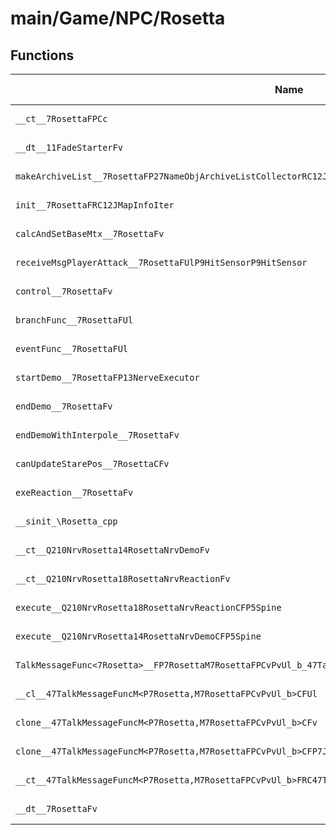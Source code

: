 # main/Game/NPC/Rosetta

## Functions

| Name | Address | Match % |
|------|---------|---------|
| `__ct__7RosettaFPCc` | `0x8028217C` | :x: (0.0%) |
| `__dt__11FadeStarterFv` | `0x802821DC` | :x: (0.0%) |
| `makeArchiveList__7RosettaFP27NameObjArchiveListCollectorRC12JMapInfoIter` | `0x80282234` | :x: (0.0%) |
| `init__7RosettaFRC12JMapInfoIter` | `0x802822F0` | :x: (0.0%) |
| `calcAndSetBaseMtx__7RosettaFv` | `0x80282718` | :x: (0.0%) |
| `receiveMsgPlayerAttack__7RosettaFUlP9HitSensorP9HitSensor` | `0x80282750` | :x: (0.0%) |
| `control__7RosettaFv` | `0x80282754` | :x: (0.0%) |
| `branchFunc__7RosettaFUl` | `0x8028289C` | :x: (0.0%) |
| `eventFunc__7RosettaFUl` | `0x802828A4` | :x: (0.0%) |
| `startDemo__7RosettaFP13NerveExecutor` | `0x802829A4` | :x: (0.0%) |
| `endDemo__7RosettaFv` | `0x802829E0` | :x: (0.0%) |
| `endDemoWithInterpole__7RosettaFv` | `0x80282A34` | :x: (0.0%) |
| `canUpdateStarePos__7RosettaCFv` | `0x80282A74` | :x: (0.0%) |
| `exeReaction__7RosettaFv` | `0x80282B48` | :x: (0.0%) |
| `__sinit_\Rosetta_cpp` | `0x80282C14` | :x: (0.0%) |
| `__ct__Q210NrvRosetta14RosettaNrvDemoFv` | `0x80282C40` | :x: (0.0%) |
| `__ct__Q210NrvRosetta18RosettaNrvReactionFv` | `0x80282C50` | :x: (0.0%) |
| `execute__Q210NrvRosetta18RosettaNrvReactionCFP5Spine` | `0x80282C60` | :x: (0.0%) |
| `execute__Q210NrvRosetta14RosettaNrvDemoCFP5Spine` | `0x80282C68` | :x: (0.0%) |
| `TalkMessageFunc<7Rosetta>__FP7RosettaM7RosettaFPCvPvUl_b_47TalkMessageFuncM<P7Rosetta,M7RosettaFPCvPvUl_b>` | `0x80282C74` | :x: (0.0%) |
| `__cl__47TalkMessageFuncM<P7Rosetta,M7RosettaFPCvPvUl_b>CFUl` | `0x80282CB4` | :x: (0.0%) |
| `clone__47TalkMessageFuncM<P7Rosetta,M7RosettaFPCvPvUl_b>CFv` | `0x80282CE4` | :x: (0.0%) |
| `clone__47TalkMessageFuncM<P7Rosetta,M7RosettaFPCvPvUl_b>CFP7JKRHeap` | `0x80282D24` | :x: (0.0%) |
| `__ct__47TalkMessageFuncM<P7Rosetta,M7RosettaFPCvPvUl_b>FRC47TalkMessageFuncM<P7Rosetta,M7RosettaFPCvPvUl_b>` | `0x80282D68` | :x: (0.0%) |
| `__dt__7RosettaFv` | `0x80282D98` | :x: (0.0%) |